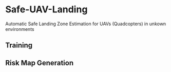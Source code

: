 # Safe-UAV-Landing
Automatic Safe Landing Zone Estimation for UAVs (Quadcopters) in unkown environments

## Training

## Risk Map Generation

